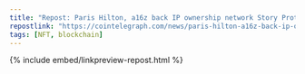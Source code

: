 ```yaml
---
title: "Repost: Paris Hilton, a16z back IP ownership network Story Protocol"
repostlink: "https://cointelegraph.com/news/paris-hilton-a16z-back-ip-ownership-network-story-protocol"
tags: [NFT, blockchain]
---
```


{% include embed/linkpreview-repost.html %}
